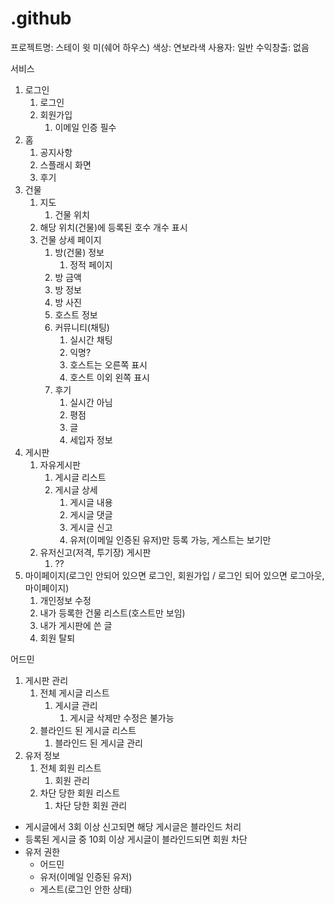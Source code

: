 # .github

프로젝트명: 스테이 윗 미(쉐어 하우스)
색상: 연보라색
사용자: 일반
수익창출: 없음


서비스
1. 로그인
    1. 로그인
    2. 회원가입
        1. 이메일 인증 필수
2. 홈
    1. 공지사항
    2. 스플래시 화면
    3. 후기
3. 건물
    1. 지도
        1. 건물 위치
      2. 해당 위치(건물)에 등록된 호수 개수 표시
    2. 건물 상세 페이지
        1. 방(건물) 정보
            1. 정적 페이지
          2. 방 금액
          3. 방 정보
          4. 방 사진
          5. 호스트 정보
        2. 커뮤니티(채팅)
            1. 실시간 채팅
            2. 익명?
            3. 호스트는 오른쪽 표시
            4. 호스트 이외 왼쪽 표시
        3. 후기
            1. 실시간 아님
            2. 평점
            3. 글
            4. 세입자 정보
4. 게시판
    1. 자유게시판
        1. 게시글 리스트
       2. 게시글 상세
            1. 게시글 내용
          2. 게시글 댓글
          3. 게시글 신고
          4. 유저(이메일 인증된 유저)만 등록 가능, 게스트는 보기만
    2. 유저신고(저격, 투기장) 게시판
        1. ??
5. 마이페이지(로그인 안되어 있으면 로그인, 회원가입 / 로그인 되어 있으면 로그아웃, 마이페이지)
    1. 개인정보 수정
    2. 내가 등록한 건물 리스트(호스트만 보임)
    3. 내가 게시판에 쓴 글
    4. 회원 탈퇴


어드민
1. 게시판 관리
    1. 전체 게시글 리스트
        1. 게시글 관리
            1. 게시글 삭제만 수정은 불가능
    2. 블라인드 된 게시글 리스트
        1. 블라인드 된 게시글 관리
2. 유저 정보
    1. 전체 회원 리스트
        1. 회원 관리
    2. 차단 당한 회원 리스트
        1. 차단 당한 회원 관리


* 게시글에서 3회 이상 신고되면 해당 게시글은 블라인드 처리
* 등록된 게시글 중 10회 이상 게시글이 블라인드되면 회원 차단
* 유저 권한
    * 어드민
   * 유저(이메일 인증된 유저)
   * 게스트(로그인 안한 상태)
